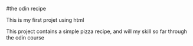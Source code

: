 #the odin recipe

This is my first projet using html

This project contains a simple pizza recipe, and will my skill so far through the odin course
